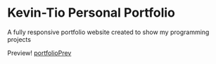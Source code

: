 # Kevin-Tio Personal Portfolio

A fully responsive portfolio website created to show my programming projects

Preview!
[portfolioPrev](https://user-images.githubusercontent.com/106153905/196519452-b5eed8f5-966d-4bfd-b651-0b699018bbdf.jpg)
